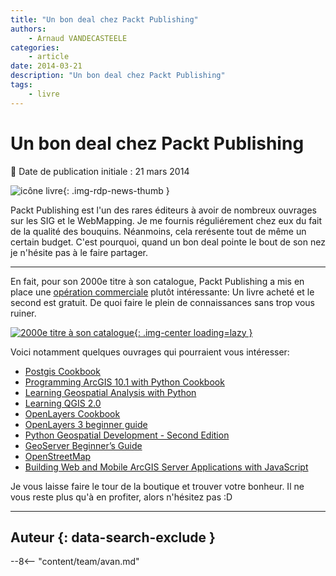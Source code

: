```yaml
---
title: "Un bon deal chez Packt Publishing"
authors:
    - Arnaud VANDECASTEELE
categories:
    - article
date: 2014-03-21
description: "Un bon deal chez Packt Publishing"
tags:
    - livre
---
```


# Un bon deal chez Packt Publishing

:calendar: Date de publication initiale : 21 mars 2014

![icône livre](https://cdn.geotribu.fr/img/logos-icones/divers/livre.png "Logo livre"){: .img-rdp-news-thumb }

Packt Publishing est l'un des rares éditeurs à avoir de nombreux ouvrages sur les SIG et le WebMapping. Je me fournis réguliérement chez eux du fait de la qualité des bouquins. Néanmoins, cela rerésente tout de même un certain budget. C'est pourquoi, quand un bon deal pointe le bout de son nez je n'hésite pas à le faire partager.

----

En fait, pour son 2000e titre à son catalogue, Packt Publishing a mis en place une [opération commerciale](http://bit.ly/1j26nPN) plutôt intéressante: Un livre acheté et le second est gratuit. De quoi faire le plein de connaissances sans trop vous ruiner.

[![2000e titre à son catalogue](https://cdn.geotribu.fr/img/articles-blog-rdp/capture-ecran/2000th-Book-Home-Page-Banner.png "2000e titre à son catalogue"){: .img-center loading=lazy }](http://bit.ly/1j26nPN)

Voici notamment quelques ouvrages qui pourraient vous intéresser:

- [Postgis Cookbook](http://www.packtpub.com/postgis-to-store-organize-manipulate-analyze-spatial-data-cookbook/book)
- [Programming ArcGIS 10.1 with Python Cookbook](http://www.packtpub.com/programming-arcgis-10-1-with-python-cookbook/book)
- [Learning Geospatial Analysis with Python](http://www.packtpub.com/learning-geospatial-analysis-with-python/book)
- [Learning QGIS 2.0](http://www.packtpub.com/learning-qgis-2-0-to-create-maps-and-perform-geoprocessing-tasks/book)
- [OpenLayers Cookbook](http://www.packtpub.com/openlayers-create-gis-web-applications-cookbook/book)
- [OpenLayers 3 beginner guide](http://www.packtpub.com/openlayers-3-beginners-guide/book)
- [Python Geospatial Development - Second Edition](http://www.packtpub.com/python-geospatial-development-second-edition/book)
- [GeoServer Beginner’s Guide](http://www.packtpub.com/geoserver-share-edit-geospatial-data-beginners-guide/book)
- [OpenStreetMap](http://www.packtpub.com/openstreetmap/book)
- [Building Web and Mobile ArcGIS Server Applications with JavaScript](http://www.packtpub.com/building-web-and-mobile-arcgis-server-applications-with-javascript/book)

Je vous laisse faire le tour de la boutique et trouver votre bonheur. Il ne vous reste plus qu'à en profiter, alors n'hésitez pas :D

----

## Auteur {: data-search-exclude }

--8<-- "content/team/avan.md"
